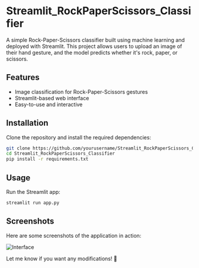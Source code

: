 # Streamlit_RockPaperScissors_Classifier  

A simple Rock-Paper-Scissors classifier built using machine learning and deployed with Streamlit. This project allows users to upload an image of their hand gesture, and the model predicts whether it's rock, paper, or scissors.  

## Features  
- Image classification for Rock-Paper-Scissors gestures  
- Streamlit-based web interface  
- Easy-to-use and interactive  

## Installation  
Clone the repository and install the required dependencies:  
```bash
git clone https://github.com/yourusername/Streamlit_RockPaperScissors_Classifier.git
cd Streamlit_RockPaperScissors_Classifier
pip install -r requirements.txt
```

## Usage  
Run the Streamlit app:  
```bash
streamlit run app.py
```

## Screenshots  
Here are some screenshots of the application in action:  

![Interface](screenshots/RPS.jpg)  

Let me know if you want any modifications! 🚀
